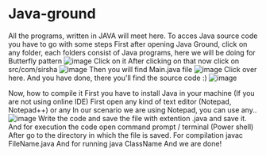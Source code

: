 # Java-ground
All the programs, written in JAVA will meet here.
To acces Java source code you have to go with some steps
First after opening Java Ground, click on any folder, each folders consist of Java programs, here we will be doing for Butterfly pattern
![image](https://user-images.githubusercontent.com/69218962/216254597-749bc246-fcaf-4f18-ac61-7c981f060864.png)
Click on it
After clicking on that now click on src/com/sirsha
![image](https://user-images.githubusercontent.com/69218962/216254681-3f3b5dc8-5fda-4a69-82dc-99840c4a1d3a.png)
Then you will find Main.java file
![image](https://user-images.githubusercontent.com/69218962/216254784-80db3480-3c12-4b77-b41e-b0f6c9740803.png)
Click over here.
And you have done, there you'll find the source code :)
![image](https://user-images.githubusercontent.com/69218962/216254963-e68b50c7-3ebd-4a58-881e-adc10fd54435.png)

Now, how to compile it
First you have to install Java in your machine (If you are not using online IDE) 
First open any kind of text editor (Notepad, Notepad++) or any
In our scenario we are using Notepad, you can use any..
![image](https://user-images.githubusercontent.com/69218962/216255586-840ce845-247d-452b-b7fc-1a2d3a7fd871.png)
Write the code and save the file with extention .java and save it.
And for execution the code open command prompt / terminal (Power shell)
After go to the directory in which the file is saved.
For compilation  javac FileName.java
And for running java ClassName
And we are done!
